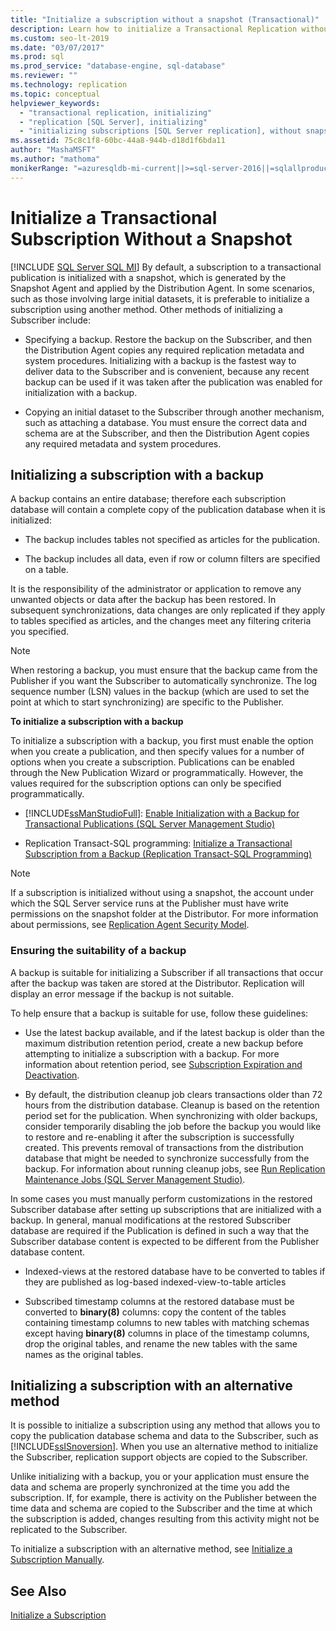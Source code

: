 ```yaml
---
title: "Initialize a subscription without a snapshot (Transactional)"
description: Learn how to initialize a Transactional Replication without using a snapshot for SQL Server. 
ms.custom: seo-lt-2019
ms.date: "03/07/2017"
ms.prod: sql
ms.prod_service: "database-engine, sql-database"
ms.reviewer: ""
ms.technology: replication
ms.topic: conceptual
helpviewer_keywords: 
  - "transactional replication, initializing"
  - "replication [SQL Server], initializing"
  - "initializing subscriptions [SQL Server replication], without snapshots"
ms.assetid: 75c8c1f8-60bc-44a8-944b-d18d1f6bda11
author: "MashaMSFT"
ms.author: "mathoma"
monikerRange: "=azuresqldb-mi-current||>=sql-server-2016||=sqlallproducts-allversions"
---
```

# Initialize a Transactional Subscription Without a Snapshot
[!INCLUDE [SQL Server SQL MI](../../includes/applies-to-version/sql-asdbmi.md)]
  By default, a subscription to a transactional publication is initialized with a snapshot, which is generated by the Snapshot Agent and applied by the Distribution Agent. In some scenarios, such as those involving large initial datasets, it is preferable to initialize a subscription using another method. Other methods of initializing a Subscriber include:  
  
-   Specifying a backup. Restore the backup on the Subscriber, and then the Distribution Agent copies any required replication metadata and system procedures. Initializing with a backup is the fastest way to deliver data to the Subscriber and is convenient, because any recent backup can be used if it was taken after the publication was enabled for initialization with a backup.  
  
-   Copying an initial dataset to the Subscriber through another mechanism, such as attaching a database. You must ensure the correct data and schema are at the Subscriber, and then the Distribution Agent copies any required metadata and system procedures.  
  
## Initializing a subscription with a backup  
 A backup contains an entire database; therefore each subscription database will contain a complete copy of the publication database when it is initialized:  
  
-   The backup includes tables not specified as articles for the publication.  
  
-   The backup includes all data, even if row or column filters are specified on a table.  
  
 It is the responsibility of the administrator or application to remove any unwanted objects or data after the backup has been restored. In subsequent synchronizations, data changes are only replicated if they apply to tables specified as articles, and the changes meet any filtering criteria you specified.  
  
> [!NOTE]  
>  When restoring a backup, you must ensure that the backup came from the Publisher if you want the Subscriber to automatically synchronize. The log sequence number (LSN) values in the backup (which are used to set the point at which to start synchronizing) are specific to the Publisher.  
  
 **To initialize a subscription with a backup**  
  
 To initialize a subscription with a backup, you first must enable the option when you create a publication, and then specify values for a number of options when you create a subscription. Publications can be enabled through the New Publication Wizard or programmatically. However, the values required for the subscription options can only be specified programmatically.  
  
-   [!INCLUDE[ssManStudioFull](../../includes/ssmanstudiofull-md.md)]: [Enable Initialization with a Backup for Transactional Publications &#40;SQL Server Management Studio&#41;](../../relational-databases/replication/enable-initialization-with-backup-for-transactional-publications.md)  
  
-   Replication Transact-SQL programming: [Initialize a Transactional Subscription from a Backup &#40;Replication Transact-SQL Programming&#41;](../../relational-databases/replication/initialize-a-transactional-subscription-from-a-backup.md)  
  
> [!NOTE]  
>  If a subscription is initialized without using a snapshot, the account under which the SQL Server service runs at the Publisher must have write permissions on the snapshot folder at the Distributor. For more information about permissions, see [Replication Agent Security Model](../../relational-databases/replication/security/replication-agent-security-model.md).  
  
### Ensuring the suitability of a backup  
 A backup is suitable for initializing a Subscriber if all transactions that occur after the backup was taken are stored at the Distributor. Replication will display an error message if the backup is not suitable.  
  
 To help ensure that a backup is suitable for use, follow these guidelines:  
  
-   Use the latest backup available, and if the latest backup is older than the maximum distribution retention period, create a new backup before attempting to initialize a subscription with a backup. For more information about retention period, see [Subscription Expiration and Deactivation](../../relational-databases/replication/subscription-expiration-and-deactivation.md).  
  
-   By default, the distribution cleanup job clears transactions older than 72 hours from the distribution database. Cleanup is based on the retention period set for the publication. When synchronizing with older backups, consider temporarily disabling the job before the backup you would like to restore and re-enabling it after the subscription is successfully created. This prevents removal of transactions from the distribution database that might be needed to synchronize successfully from the backup. For information about running cleanup jobs, see [Run Replication Maintenance Jobs &#40;SQL Server Management Studio&#41;](../../relational-databases/replication/administration/run-replication-maintenance-jobs-sql-server-management-studio.md).  
  
 In some cases you must manually perform customizations in the restored Subscriber database after setting up subscriptions that are initialized with a backup. In general, manual modifications at the restored Subscriber database are required if the Publication is defined in such a way that the Subscriber database content is expected to be different from the Publisher database content.  
  
-   Indexed-views at the restored database have to be converted to tables if they are published as log-based indexed-view-to-table articles  
  
-   Subscribed timestamp columns at the restored database must be converted to **binary(8)** columns: copy the content of the tables containing timestamp columns to new tables with matching schemas except having **binary(8)** columns in place of the timestamp columns, drop the original tables, and rename the new tables with the same names as the original tables.  
  
## Initializing a subscription with an alternative method  
 It is possible to initialize a subscription using any method that allows you to copy the publication database schema and data to the Subscriber, such as [!INCLUDE[ssISnoversion](../../includes/ssisnoversion-md.md)]. When you use an alternative method to initialize the Subscriber, replication support objects are copied to the Subscriber.  
  
 Unlike initializing with a backup, you or your application must ensure the data and schema are properly synchronized at the time you add the subscription. If, for example, there is activity on the Publisher between the time data and schema are copied to the Subscriber and the time at which the subscription is added, changes resulting from this activity might not be replicated to the Subscriber.  
  
 To initialize a subscription with an alternative method, see [Initialize a Subscription Manually](../../relational-databases/replication/initialize-a-subscription-manually.md).  
  
## See Also  
 [Initialize a Subscription](../../relational-databases/replication/initialize-a-subscription.md)  
  
  
